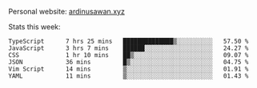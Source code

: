 Personal website: [ardinusawan.xyz](https://ardinusawan.xyz)

Stats this week:
<!--START_SECTION:waka-->

```text
TypeScript      7 hrs 25 mins   ██████████████▒░░░░░░░░░░   57.50 %
JavaScript      3 hrs 7 mins    ██████░░░░░░░░░░░░░░░░░░░   24.27 %
CSS             1 hr 10 mins    ██▒░░░░░░░░░░░░░░░░░░░░░░   09.07 %
JSON            36 mins         █▒░░░░░░░░░░░░░░░░░░░░░░░   04.75 %
Vim Script      14 mins         ▒░░░░░░░░░░░░░░░░░░░░░░░░   01.91 %
YAML            11 mins         ▒░░░░░░░░░░░░░░░░░░░░░░░░   01.43 %
```

<!--END_SECTION:waka-->
